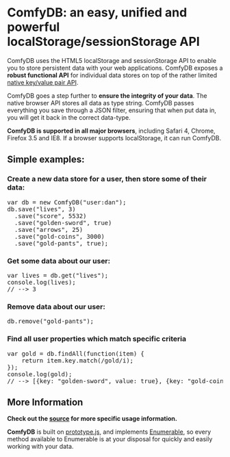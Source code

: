 # ComfyDB: an easy, unified and powerful localStorage/sessionStorage API #

ComfyDB uses the HTML5 localStorage and sessionStorage API to enable you to store persistent data with your
web applications. ComfyDB exposes a **robust functional API** for individual data stores on top of the rather limited
[native key/value pair API](http://dev.w3.org/html5/webstorage/).

ComfyDB goes a step further to **ensure the integrity of your data**. The native browser API stores all data as type
string. ComfyDB passes everything you save through a JSON filter, ensuring that when put data in, you will get it
back in the correct data-type.

**ComfyDB is supported in all major browsers**, including Safari 4, Chrome, Firefox 3.5 and IE8. If a browser supports
localStorage, it can run ComfyDB.

## Simple examples: ##

### Create a new data store for a user, then store some of their data: ###

<pre>
var db = new ComfyDB("user:dan");
db.save("lives", 3)
  .save("score", 5532)
  .save("golden-sword", true)
  .save("arrows", 25)
  .save("gold-coins", 3000)
  .save("gold-pants", true);
</pre>

### Get some data about our user: ###

<pre>
var lives = db.get("lives");
console.log(lives);
// --> 3
</pre>

### Remove data about our user: ###

<pre>
db.remove("gold-pants");
</pre>

### Find all user properties which match specific criteria ###

<pre>
var gold = db.findAll(function(item) {
	return item.key.match(/gold/i);
});
console.log(gold);
// --> [{key: "golden-sword", value: true}, {key: "gold-coins", value: 3000}]
</pre>

## More Information ##

**Check out the [source](http://github.com/dandean/comfydb/blob/master/src/comfydb.js) for more specific usage information.**

**ComfyDB** is built on [prototype.js](http://www.prototypejs.org/), and implements
[Enumerable](http://api.prototypejs.org/language/enumerable.html), so every method available to Enumerable is at your
disposal for quickly and easily working with your data.